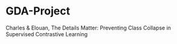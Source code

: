 # GDA-Project
Charles &amp; Elouan, The Details Matter: Preventing Class Collapse in Supervised Contrastive Learning 
